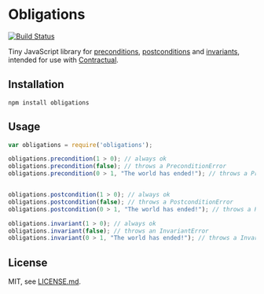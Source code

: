 # Obligations

[![Build Status](https://travis-ci.org/codemix/obligations.svg?branch=master)](https://travis-ci.org/codemix/obligations)


Tiny JavaScript library for [preconditions](http://en.wikipedia.org/wiki/Precondition), [postconditions](http://en.wikipedia.org/wiki/Postcondition) and [invariants](http://en.wikipedia.org/wiki/Invariant_\(computer_science\)), intended for use with [Contractual](https://github.com/codemix/contractual).


## Installation

```
npm install obligations
```

## Usage

```js
var obligations = require('obligations');

obligations.precondition(1 > 0); // always ok
obligations.precondition(false); // throws a PreconditionError
obligations.precondition(0 > 1, "The world has ended!"); // throws a PreconditionError with a custom message


obligations.postcondition(1 > 0); // always ok
obligations.postcondition(false); // throws a PostconditionError
obligations.postcondition(0 > 1, "The world has ended!"); // throws a PostconditionError with a custom message

obligations.invariant(1 > 0); // always ok
obligations.invariant(false); // throws an InvariantError
obligations.invariant(0 > 1, "The world has ended!"); // throws a InvariantError with a custom message

```


## License

MIT, see [LICENSE.md](./LICENSE.md).


